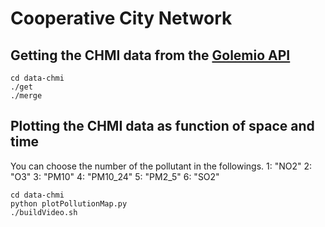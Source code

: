 # Cooperative City Network

## Getting the CHMI data from the [Golemio API](https://golemio.docs.apiary.io/#reference/0/meteostanice-chmi/airquality-report-from-to-v2)

```
cd data-chmi
./get
./merge
```

## Plotting the CHMI data as function of space and time

You can choose the number of the pollutant in the followings. 
1: "NO2"
2: "O3"
3: "PM10"
4: "PM10_24"
5: "PM2_5"
6: "SO2"
```
cd data-chmi
python plotPollutionMap.py
./buildVideo.sh
```


